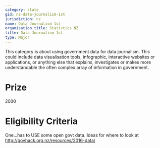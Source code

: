 ```yaml
---
category: state
gid: nz-data-journalism-1st
jurisdiction: nz
name: Data Journalism 1st
organisation_title: Statistics NZ
title: Data Journalism 1st
type: Major
---
```


This category is about using government data for data journalism. This could include data visualisation tools, infographic, interactive websites or applications, or anything else that explains, investigates or makes more understandable the often complex array of information in government.

# Prize
2000

# Eligibility Criteria
One...has to USE some open govt data. Ideas for where to look at http://govhack.org.nz/resources/2016-data/